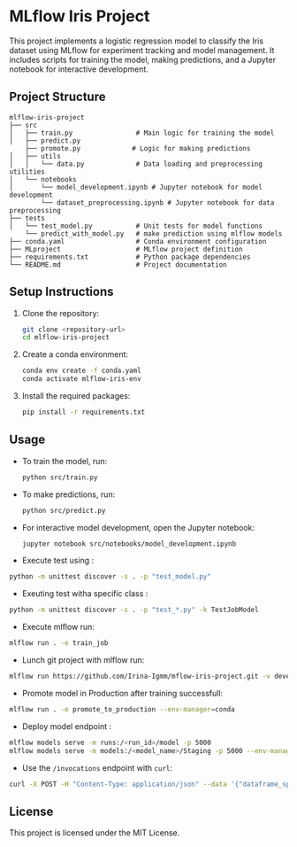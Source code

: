 # MLflow Iris Project

This project implements a logistic regression model to classify the Iris dataset using MLflow for experiment tracking and model management. It includes scripts for training the model, making predictions, and a Jupyter notebook for interactive development.

## Project Structure

```
mlflow-iris-project
├── src
│   ├── train.py                # Main logic for training the model
│   ├── predict.py
    ├── promote.py             # Logic for making predictions
│   ├── utils
│   │   └── data.py             # Data loading and preprocessing utilities
│   └── notebooks
│       └── model_development.ipynb # Jupyter notebook for model development
        └── dataset_preprocessing.ipynb # Jupyter notebook for data preprocessing
├── tests
│   └── test_model.py           # Unit tests for model functions
    └── predict_with_model.py   # make prediction using mlflow models
├── conda.yaml                  # Conda environment configuration
├── MLproject                   # MLflow project definition
├── requirements.txt            # Python package dependencies
└── README.md                   # Project documentation
```

## Setup Instructions

1. Clone the repository:

   ```bash
   git clone <repository-url>
   cd mlflow-iris-project
   ```

2. Create a conda environment:

   ```bash
   conda env create -f conda.yaml
   conda activate mlflow-iris-env
   ```

3. Install the required packages:
   ```bash
   pip install -r requirements.txt
   ```

## Usage

- To train the model, run:

  ```bash
  python src/train.py
  ```

- To make predictions, run:

  ```bash
  python src/predict.py
  ```

- For interactive model development, open the Jupyter notebook:

  ```bash
  jupyter notebook src/notebooks/model_development.ipynb
  ```

- Execute test using :

```bash
python -m unittest discover -s . -p "test_model.py"
```

- Exeuting test witha specific class :

```bash
python -m unittest discover -s . -p "test_*.py" -k TestJobModel
```

- Execute mlflow run:

```bash
mlflow run . -e train_job
```

- Lunch git project with mlflow run:

```bash
mlflow run https://github.com/Irina-Igmm/mflow-iris-project.git -v develop  -e train_job
```

- Promote model in Production after training successfull:

```bash
mlflow run . -e promote_to_production --env-manager=conda
```

- Deploy model endpoint :

```bash
mlflow models serve -m runs:/<run_id>/model -p 5000
mlflow models serve -m models:/<model_name>/Staging -p 5000 --env-manager conda
```

- Use the `/invocations` endpoint with `curl`:

```bash
curl -X POST -H "Content-Type: application/json" --data '{"dataframe_split": {"columns": ["sepal_length", "sepal_width", "petal_length", "petal_width"], "data": [[5.1, 3.5, 1.4, 0.2], [6.2, 3.4, 5.4, 2.3]]}}' http://127.0.0.1:5000/invocations
```

## License

This project is licensed under the MIT License.
